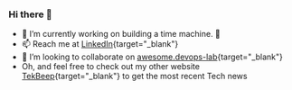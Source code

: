 ### Hi there 👋

- 🔭 I’m currently working on building a time machine. 🤔
- 📫 Reach me at [LinkedIn](https://www.linkedin.com/in/haimari/){target="_blank"}
- 👯 I’m looking to collaborate on [awesome.devops-lab](https://awesome.devops-lab.dev){target="_blank"}
- Oh, and feel free to check out my other website [TekBeep](https://tekbeep.com){target="_blank"} to get the most recent Tech news



<!--
**haim-ari/haim-ari** is a ✨ _special_ ✨ repository because its `README.md` (this file) appears on your GitHub profile.

Here are some ideas to get you started:

- 🔭 I’m currently working on ...
- 🌱 I’m currently learning ...
- 👯 I’m looking to collaborate on ...
- 🤔 I’m looking for help with ...
- 💬 Ask me about ...
- 📫 How to reach me: ...
- 😄 Pronouns: ...
- ⚡ Fun fact: ...
-->

